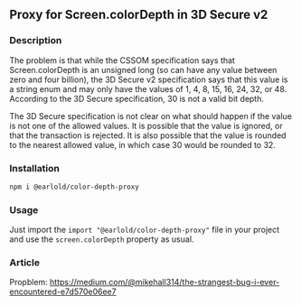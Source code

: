## Proxy for Screen.colorDepth in 3D Secure v2


### Description

The problem is that while the CSSOM specification says that Screen.colorDepth is an unsigned long (so can have any value between zero and four billion), the 3D Secure v2 specification says that this value is a string enum and may only have the values of 1, 4, 8, 15, 16, 24, 32, or 48. According to the 3D Secure specification, 30 is not a valid bit depth.

The 3D Secure specification is not clear on what should happen if the value is not one of the allowed values. It is possible that the value is ignored, or that the transaction is rejected. It is also possible that the value is rounded to the nearest allowed value, in which case 30 would be rounded to 32.

### Installation

```bash
npm i @earlold/color-depth-proxy
```

### Usage

Just import the `import "@earlold/color-depth-proxy"` file in your project and use the `screen.colorDepth` property as usual.

### Article 

Propblem: https://medium.com/@mikehall314/the-strangest-bug-i-ever-encountered-e7d570e06ee7
